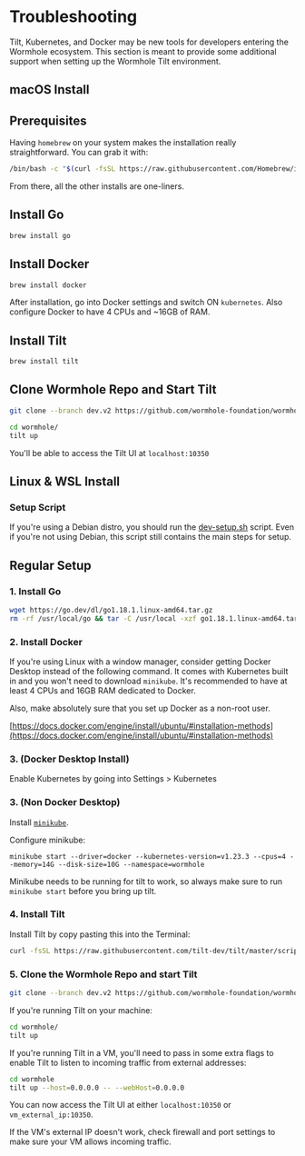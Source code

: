 # Troubleshooting

Tilt, Kubernetes, and Docker may be new tools for developers entering the Wormhole ecosystem. This section is meant to provide some additional support when setting up the Wormhole Tilt environment.

## macOS Install

## Prerequisites

Having `homebrew` on your system makes the installation really straightforward. You can grab it with:

```sh
/bin/bash -c "$(curl -fsSL https://raw.githubusercontent.com/Homebrew/install/HEAD/install.sh)"
```

From there, all the other installs are one-liners.

## Install Go

```sh
brew install go
```

## Install Docker

```sh
brew install docker
```

After installation, go into Docker settings and switch ON `kubernetes`. Also configure Docker to have 4 CPUs and ~16GB of RAM.

## Install Tilt

```sh
brew install tilt
```

## Clone Wormhole Repo and Start Tilt

```sh
git clone --branch dev.v2 https://github.com/wormhole-foundation/wormhole.git
```

```sh
cd wormhole/
tilt up
```

You'll be able to access the Tilt UI at
`localhost:10350`

## Linux & WSL Install

### Setup Script

If you're using a Debian distro, you should run the [dev-setup.sh](https://github.com/wormhole-foundation/wormhole/blob/dev.v2/scripts/dev-setup.sh) script. Even if you're not using Debian, this script still contains the main steps for setup.

## Regular Setup

### 1. Install Go

```sh
wget https://go.dev/dl/go1.18.1.linux-amd64.tar.gz
rm -rf /usr/local/go && tar -C /usr/local -xzf go1.18.1.linux-amd64.tar.gz
```

### 2. Install Docker

If you're using Linux with a window manager, consider getting Docker Desktop instead of the following command. It comes with Kubernetes built in and you won't need to download `minikube`. It's recommended to have at least 4 CPUs and 16GB RAM dedicated to Docker.

Also, make absolutely sure that you set up Docker as a non-root user.

[https://docs.docker.com/engine/install/ubuntu/#installation-methods](https://docs.docker.com/engine/install/ubuntu/#installation-methods)

### 3. (Docker Desktop Install)

Enable Kubernetes by going into Settings > Kubernetes

### 3. (Non Docker Desktop)

Install [`minikube`](https://minikube.sigs.k8s.io/docs/start/).

Configure minikube:

```
minikube start --driver=docker --kubernetes-version=v1.23.3 --cpus=4 --memory=14G --disk-size=10G --namespace=wormhole
```

Minikube needs to be running for tilt to work, so always make sure to run `minikube start` before you bring up tilt.

### 4. Install Tilt

Install Tilt by copy pasting this into the Terminal:

```sh
curl -fsSL https://raw.githubusercontent.com/tilt-dev/tilt/master/scripts/install.sh | bash
```

### 5. Clone the Wormhole Repo and start Tilt

```sh
git clone --branch dev.v2 https://github.com/wormhole-foundation/wormhole.git
```

If you're running Tilt on your machine:

```sh
cd wormhole/
tilt up
```

If you're running Tilt in a VM, you'll need to pass in some extra flags to enable Tilt to listen to incoming traffic from external addresses:

```sh
cd wormhole
tilt up --host=0.0.0.0 -- --webHost=0.0.0.0
```

You can now access the Tilt UI at either `localhost:10350` or `vm_external_ip:10350`.

If the VM's external IP doesn't work, check firewall and port settings to make sure your VM allows incoming traffic.

